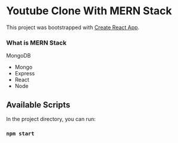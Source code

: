 # Youtube Clone With MERN Stack

This project was bootstrapped with [Create React App](https://github.com/facebook/create-react-app).

### What is MERN Stack

MongoDB

- Mongo
- Express
- React
- Node

## Available Scripts

In the project directory, you can run:

### `npm start`
